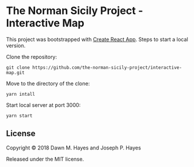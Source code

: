# The Norman Sicily Project - Interactive Map

This project was bootstrapped with [Create React App](https://github.com/facebookincubator/create-react-app).
Steps to start a local version.

Clone the repository:

    git clone https://github.com/the-norman-sicily-project/interactive-map.git

Move to the directory of the clone:

    yarn intall

Start local server at port 3000:

    yarn start

## License

Copyright © 2018 Dawn M. Hayes and Joseph P. Hayes

Released under the MIT license.
